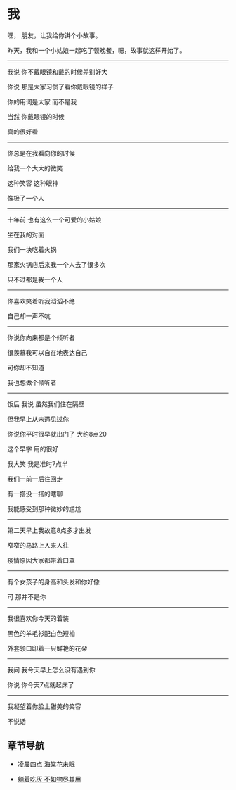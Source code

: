 # 我

嘿， 朋友，让我给你讲个小故事。

昨天，我和一个小姑娘一起吃了顿晚餐，嗯，故事就这样开始了。

---

我说 你不戴眼镜和戴的时候差别好大

你说 那是大家习惯了看你戴眼镜的样子

你的用词是大家 而不是我

当然 你戴眼镜的时候

真的很好看

---

你总是在我看向你的时候

给我一个大大的微笑

这种笑容 这种眼神

像极了一个人

---

十年前 也有这么一个可爱的小姑娘

坐在我的对面

我们一块吃着火锅

那家火锅店后来我一个人去了很多次

只不过都是我一个人

---

你喜欢笑着听我滔滔不绝

自己却一声不吭

---

你说你向来都是个倾听者

很羡慕我可以自在地表达自己

可你却不知道

我也想做个倾听者

---

饭后 我说 虽然我们住在隔壁

但我早上从未遇见过你

你说你平时很早就出门了 大约8点20

这个早字 用的很好

我大笑 我是准时7点半

我们一前一后往回走

有一搭没一搭的瞎聊

我能感受到那种微妙的尴尬

---

第二天早上我故意8点多才出发

窄窄的马路上人来人往

疫情原因大家都带着口罩

---

有个女孩子的身高和头发和你好像

可 那并不是你


---

我很喜欢你今天的着装

黑色的羊毛衫配白色短袖

外套领口印着一只鲜艳的花朵

---

我问 我今天早上怎么没有遇到你

你说 你今天7点就起床了

---

我凝望着你脸上甜美的笑容

不说话


## 章节导航

- [凌晨四点 海棠花未眠](./blog/1.goood-morning.md)

- [躺着吃灰 不如物尽其用](./blog/2.let-it-go.md)